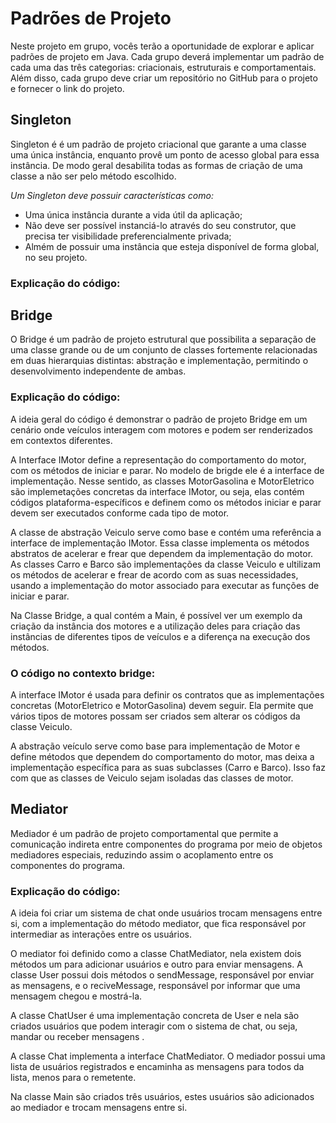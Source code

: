 # Padrões de Projeto
Neste projeto em grupo, vocês terão a oportunidade de explorar e aplicar padrões
de projeto em Java. Cada grupo deverá implementar um padrão de cada uma das
três categorias: criacionais, estruturais e comportamentais. Além disso, cada
grupo deve criar um repositório no GitHub para o projeto e fornecer o link do
projeto.

## Singleton
Singleton é é um padrão de projeto criacional que garante a uma classe uma única instância, enquanto provê um ponto de acesso global para essa instância. De modo geral desabilita todas as formas de criação de uma classe a não ser pelo método escolhido.

*Um Singleton deve possuir características como:*
- Uma única instância durante a vida útil da aplicação;
- Não deve ser possível instanciá-lo através do seu construtor, que precisa ter visibilidade preferencialmente privada;
- Almém de possuir uma instância que esteja disponível de forma global, no seu projeto.



### Explicação do código:

## Bridge
O Bridge é um padrão de projeto estrutural que possibilita a separação de uma classe grande ou de um conjunto de classes fortemente relacionadas em duas hierarquias distintas: abstração e implementação, permitindo o desenvolvimento independente de ambas.

### Explicação do código:
A ideia geral do código é demonstrar o padrão de projeto Bridge em um cenário onde veículos interagem com motores e podem ser renderizados em  contextos diferentes.

A Interface IMotor define a representação do comportamento do motor, com os métodos de iniciar e parar. No modelo de brigde ele é a interface de implementação.
Nesse sentido, as classes MotorGasolina e MotorEletrico são implemetações concretas da interface IMotor, ou seja, elas contém códigos plataforma-específicos e definem como os métodos iniciar e parar devem ser executados conforme cada tipo de motor.

A classe de abstração Veiculo serve como base e contém uma referência a interface de implementação IMotor. Essa classe implementa os métodos abstratos de acelerar e frear que dependem da implementação do motor.
As classes Carro e Barco são implementações da classe Veiculo e ultilizam os métodos de acelerar e frear de acordo com as suas necessidades, usando a implementação do motor associado para executar as funções de iniciar e parar.

Na Classe Bridge, a qual contém a Main, é possível ver um exemplo da criação da instância dos motores e a utilização deles para criação das instâncias de diferentes tipos de veículos e a diferença na execução dos métodos.

### O código no contexto bridge:
A interface IMotor é usada para definir os contratos que as implementações concretas (MotorEletrico e MotorGasolina) devem seguir. Ela permite que vários tipos de motores possam ser criados sem alterar os códigos da classe Veiculo.

A abstração veículo serve como base para implementação de Motor e define métodos que dependem do comportamento do motor, mas deixa a implementação específica para as suas subclasses (Carro e Barco). Isso faz com que as classes de Veiculo sejam isoladas das classes de motor. 


## Mediator
Mediador é um padrão de projeto comportamental que permite a comunicação indireta entre componentes do programa por meio de objetos mediadores especiais, reduzindo assim o acoplamento entre os componentes do programa.

### Explicação do código:
A ideia foi criar um sistema de chat onde usuários trocam mensagens entre si, com a implementação do método mediator, que fica responsável por intermediar as interações entre os usuários.

O mediator foi definido como a classe ChatMediator, nela existem dois métodos um para adicionar usuários e outro para enviar mensagens.
A classe User possui dois métodos o sendMessage, responsável por enviar as mensagens, e o reciveMessage, responsável por informar que uma mensagem chegou e mostrá-la.

A classe ChatUser é uma implementação concreta de User e nela são criados usuários que podem interagir com o sistema de chat, ou seja, mandar ou receber mensagens .

A classe Chat implementa a interface ChatMediator. O mediador possui uma lista de usuários registrados e encaminha as mensagens para todos da lista, menos para o remetente.

Na classe Main são criados três usuários, estes usuários são adicionados ao mediador e trocam mensagens entre si.
